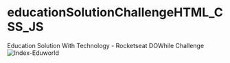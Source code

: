 # educationSolutionChallengeHTML_CSS_JS
 Education Solution With Technology - Rocketseat DOWhile Challenge
![Index-Eduworld](https://user-images.githubusercontent.com/66078558/146487113-0d1da9d0-36d0-4cbb-b75a-ef2bec11e501.png)


